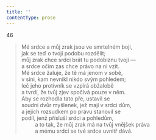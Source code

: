 ```yaml
---
title: ''
contentType: prose
---
```


46

> Mé srdce a můj zrak jsou ve smrtelném boji,  
> jak se teď o tvoji podobu rozdělit;  
> můj zrak chce srdci brát tu podobiznu tvoji —  
> a srdce očím zas chce právo na ni vzít.  
> Mé srdce žaluje, že tě má jenom v sobě,  
> v síni, kam nevnikl nikdo svým pohledem;  
> leč jeho protivník se vzpírá obžalobě  
> a tvrdí, že tvůj zjev spočívá pouze v něm.  
> Aby se rozhodla tato pře, ustavil se  
> soudní dvůr myšlenek, jež mají v srdci dům,  
> a jejich rozsudkem po právu stanovil se  
> podíl, jenž přísluší srdci a pohledům,  
>          a to tak, že můj zrak má na tvůj vnějšek práva  
>          a mému srdci se tvé srdce uvnitř dává.
